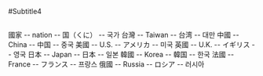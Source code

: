 #Subtitle4

##

國家 -- nation -- 国（くに） -- 국가
台灣 -- Taiwan -- 台湾 -- 대만
中國 -- China -- 中国 -- 중국
美國 -- U.S. -- アメリカ -- 미국
英國 -- U.K. -- イギリス -- 영국
日本 -- Japan -- 日本 -- 일본
韓國 -- Korea -- 韓国 -- 한국
法國 -- France -- フランス -- 프랑스
俄國 -- Russia -- ロシア -- 러시아
